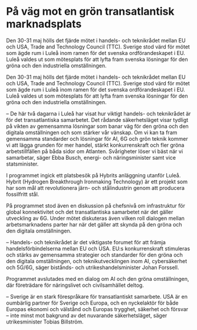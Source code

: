 # På väg mot en grön transatlantisk marknadsplats

Den 30-31 maj hölls det fjärde mötet i handels- och teknikrådet mellan EU och USA, Trade and Technology Council (TTC). Sverige stod värd för mötet som ägde rum i Luleå inom ramen för det svenska ordförandeskapet i EU. Luleå valdes ut som mötesplats för att lyfta fram svenska lösningar för den gröna och den industriella omställningen.

Den 30-31 maj hölls det fjärde mötet i handels- och teknikrådet mellan EU och USA, Trade and Technology Council (TTC). Sverige stod värd för mötet som ägde rum i Luleå inom ramen för det svenska ordförandeskapet i EU. Luleå valdes ut som mötesplats för att lyfta fram svenska lösningar för den gröna och den industriella omställningen.

– De här två dagarna i Luleå har visat hur viktigt handels- och teknikrådet är för det transatlantiska samarbetet. Det rådande säkerhetsläget visar tydligt på vikten av gemensamma lösningar som banar väg för den gröna och den digitala omställningen och som stärker vår vänskap. Om vi kan ta fram gemensamma standarder och lösningar för AI, 6G och grön teknik kommer vi att lägga grunden för mer handel, stärkt konkurrenskraft och fler gröna arbetstillfällen på båda sidor om Atlanten. Svårigheter löser vi bäst när vi samarbetar, säger Ebba Busch, energi- och näringsminister samt vice statsminister.

I programmet ingick ett platsbesök på Hybrits anläggning utanför Luleå. Hybrit (Hydrogen Breakthrough Ironmaking Technology) är ett projekt som har som mål att revolutionera järn- och stålindustrin genom att producera fossilfritt stål.

På programmet stod även en diskussion på chefsnivå om infrastruktur för global konnektivitet och det transatlantiska samarbetet när det gäller utveckling av 6G. Under mötet diskuteras även vilken roll dialogen mellan arbetsmarknadens parter har när det gäller att skynda på den gröna och den digitala omställningen.

– Handels- och teknikrådet är det viktigaste forumet för att främja handelsförbindelserna mellan EU och USA. EU:s konkurrenskraft stimuleras och stärks av gemensamma strategier och standarder för den gröna och den digitala omställningen, och teknikutvecklingen inom AI, cybersäkerhet och 5G/6G, säger bistånds- och utrikeshandelsminister Johan Forssell.

Programmet avslutades med en dialog om AI och den gröna omställningen, där företrädare för näringslivet och civilsamhället deltog.

– Sverige är en stark förespråkare för transatlantiskt samarbete. USA är en oumbärlig partner för Sverige och Europa, och en nyckelaktör för både Europas ekonomi och välstånd och Europas trygghet, säkerhet och försvar – inte minst mot bakgrund av det nuvarande säkerhetsläget, säger utrikesminister Tobias Billström.
